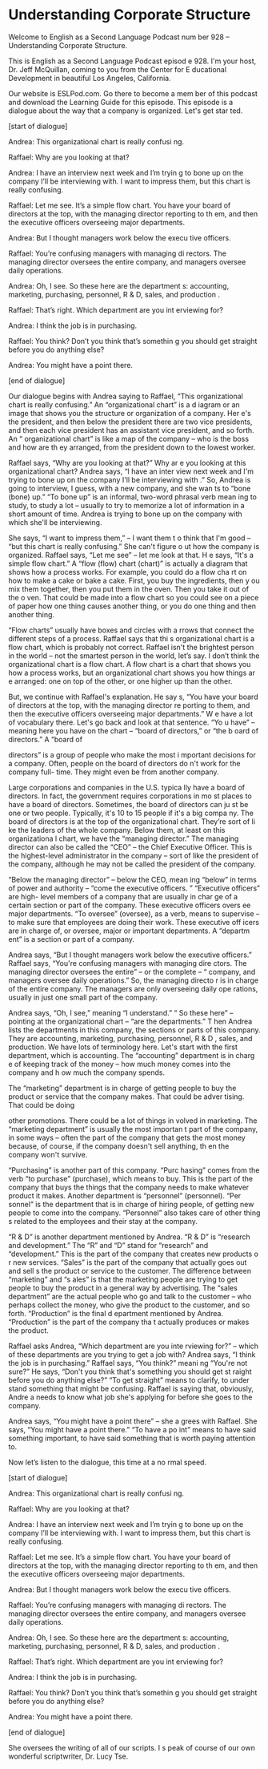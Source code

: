 # Understanding Corporate Structure

Welcome to English as a Second Language Podcast num ber 928 – Understanding Corporate Structure.  

This is English as a Second Language Podcast episod e 928. I'm your host, Dr. Jeff McQuillan, coming to you from the Center for E ducational Development in beautiful Los Angeles, California. 

Our website is ESLPod.com. Go there to become a mem ber of this podcast and download the Learning Guide for this episode. This episode is a dialogue about the way that a company is organized. Let's get star ted.  

[start of dialogue] 

Andrea: This organizational chart is really confusi ng.  

Raffael: Why are you looking at that?  

Andrea: I have an interview next week and I’m tryin g to bone up on the company I’ll be interviewing with. I want to impress them, but this chart is really confusing. 

Raffael: Let me see. It’s a simple flow chart. You have your board of directors at the top, with the managing director reporting to th em, and then the executive officers overseeing major departments. 

Andrea: But I thought managers work below the execu tive officers.  

Raffael: You’re confusing managers with managing di rectors. The managing director oversees the entire company, and managers oversee daily operations. 

Andrea: Oh, I see. So these here are the department s: accounting, marketing, purchasing, personnel, R & D, sales, and production . 

Raffael: That’s right. Which department are you int erviewing for? 

Andrea: I think the job is in purchasing. 

Raffael: You think? Don’t you think that’s somethin g you should get straight before you do anything else? 

Andrea: You might have a point there.  

 [end of dialogue] 

Our dialogue begins with Andrea saying to Raffael, “This organizational chart is really confusing.” An “organizational chart” is a d iagram or an image that shows you the structure or organization of a company. Her e's the president, and then below the president there are two vice presidents, and then each vice president has an assistant vice president, and so forth. An “ organizational chart” is like a map of the company – who is the boss and how are th ey arranged, from the president down to the lowest worker.  

Raffael says, “Why are you looking at that?” Why ar e you looking at this organizational chart? Andrea says, “I have an inter view next week and I'm trying to bone up on the company I'll be interviewing with .” So, Andrea is going to interview, I guess, with a new company, and she wan ts to “bone (bone) up.” “To bone up” is an informal, two-word phrasal verb mean ing to study, to study a lot – usually to try to memorize a lot of information in a short amount of time. Andrea is trying to bone up on the company with which she'll be interviewing.  

She says, “I want to impress them,” – I want them t o think that I'm good – “but this chart is really confusing.” She can't figure o ut how the company is organized. Raffael says, “Let me see” – let me look at that. H e says, “It's a simple flow chart.” A “flow (flow) chart (chart)” is actually a  diagram that shows how a process works. For example, you could do a flow cha rt on how to make a cake or bake a cake. First, you buy the ingredients, then y ou mix them together, then you put them in the oven. Then you take it out of the o ven. That could be made into a flow chart so you could see on a piece of paper how  one thing causes another thing, or you do one thing and then another thing.  

“Flow charts” usually have boxes and circles with a rrows that connect the different steps of a process. Raffael says that thi s organizational chart is a flow chart, which is probably not correct. Raffael isn't  the brightest person in the world – not the smartest person in the world, let’s say. I don’t think the organizational chart is a flow chart. A flow chart is a chart that  shows you how a process works, but an organizational chart shows you how things ar e arranged: one on top of the other, or one higher up than the other.  

But, we continue with Raffael's explanation. He say s, “You have your board of directors at the top, with the managing director re porting to them, and then the executive officers overseeing major departments.” W e have a lot of vocabulary there. Let's go back and look at that sentence. “Yo u have” – meaning here you have on the chart – “board of directors,” or “the b oard of directors.” A “board of  

directors” is a group of people who make the most i mportant decisions for a company. Often, people on the board of directors do n't work for the company full- time. They might even be from another company.  

Large corporations and companies in the U.S. typica lly have a board of directors. In fact, the government requires corporations in mo st places to have a board of directors. Sometimes, the board of directors can ju st be one or two people. Typically, it's 10 to 15 people if it's a big compa ny. The board of directors is at the top of the organizational chart. They’re sort of li ke the leaders of the whole company. Below them, at least on this organizationa l chart, we have the “managing director.” The managing director can also  be called the “CEO” – the Chief Executive Officer. This is the highest-level administrator in the company – sort of like the president of the company, although  he may not be called the president of the company.  

“Below the managing director” – below the CEO, mean ing “below” in terms of power and authority – “come the executive officers. ” “Executive officers” are high- level members of a company that are usually in char ge of a certain section or part of the company. These executive officers overs ee major departments. “To oversee” (oversee), as a verb, means to supervise –  to make sure that employees are doing their work. These executive off icers are in charge of, or oversee, major or important departments. A “departm ent” is a section or part of a company.  

Andrea says, “But I thought managers work below the  executive officers.” Raffael says, “You're confusing managers with managing dire ctors. The managing director oversees the entire” – or the complete – “ company, and managers oversee daily operations.” So, the managing directo r is in charge of the entire company. The managers are only overseeing daily ope rations, usually in just one small part of the company.  

Andrea says, “Oh, I see,” meaning “I understand.” “ So these here” – pointing at the organizational chart – “are the departments.” T hen Andrea lists the departments in this company, the sections or parts of this company. They are accounting, marketing, purchasing, personnel, R & D , sales, and production. We have lots of terminology here. Let's start with the  first department, which is accounting. The “accounting” department is in charg e of keeping track of the money – how much money comes into the company and h ow much the company spends.  

The “marketing” department is in charge of getting people to buy the product or service that the company makes. That could be adver tising. That could be doing  

other promotions. There could be a lot of things in volved in marketing. The “marketing department” is usually the most importan t part of the company, in some ways – often the part of the company that gets  the most money because, of course, if the company doesn't sell anything, th en the company won't survive.  

“Purchasing” is another part of this company. “Purc hasing” comes from the verb “to purchase” (purchase), which means to buy. This is the part of the company that buys the things that the company needs to make  whatever product it makes. Another department is “personnel” (personnel). “Per sonnel” is the department that is in charge of hiring people, of getting new people to come into the company. “Personnel” also takes care of other thing s related to the employees and their stay at the company.  

“R & D” is another department mentioned by Andrea. “R & D” is “research and development.” The “R” and “D” stand for “research” and “development.” This is the part of the company that creates new products o r new services. “Sales” is the part of the company that actually goes out and sell s the product or service to the customer. The difference between “marketing” and “s ales” is that the marketing people are trying to get people to buy the product in a general way by advertising. The “sales department” are the actual people who go and talk to the customer – who perhaps collect the money, who give the product to the customer, and so forth. “Production” is the final d epartment mentioned by Andrea. “Production” is the part of the company tha t actually produces or makes the product.  

Raffael asks Andrea, “Which department are you inte rviewing for?” – which of these departments are you trying to get a job with?  Andrea says, “I think the job is in purchasing.” Raffael says, “You think?” meani ng “You're not sure?” He says, “Don't you think that's something you should get st raight before you do anything else?” “To get straight” means to clarify, to under stand something that might be confusing. Raffael is saying that, obviously, Andre a needs to know what job she's applying for before she goes to the company. 

Andrea says, “You might have a point there” – she a grees with Raffael. She says, “You might have a point there.” “To have a po int” means to have said something important, to have said something that is  worth paying attention to. 

Now let’s listen to the dialogue, this time at a no rmal speed.  

[start of dialogue] 

Andrea: This organizational chart is really confusi ng.   

 Raffael: Why are you looking at that?  

Andrea: I have an interview next week and I’m tryin g to bone up on the company I’ll be interviewing with. I want to impress them, but this chart is really confusing. 

Raffael: Let me see. It’s a simple flow chart. You have your board of directors at the top, with the managing director reporting to th em, and then the executive officers overseeing major departments. 

Andrea: But I thought managers work below the execu tive officers.  

Raffael: You’re confusing managers with managing di rectors. The managing director oversees the entire company, and managers oversee daily operations. 

Andrea: Oh, I see. So these here are the department s: accounting, marketing, purchasing, personnel, R & D, sales, and production . 

Raffael: That’s right. Which department are you int erviewing for? 

Andrea: I think the job is in purchasing. 

Raffael: You think? Don’t you think that’s somethin g you should get straight before you do anything else? 

Andrea: You might have a point there. 

[end of dialogue] 

She oversees the writing of all of our scripts. I s peak of course of our own wonderful scriptwriter, Dr. Lucy Tse. 

